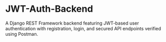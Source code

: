 # JWT-Auth-Backend
A Django REST Framework backend featuring JWT-based user authentication with registration, login, and secured API endpoints verified using Postman.
